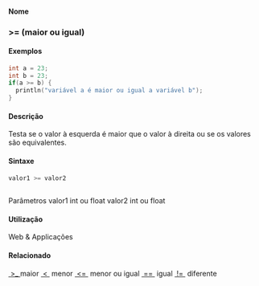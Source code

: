 
#### Nome
### >= (maior ou igual)

#### Exemplos

```pde
int a = 23; 
int b = 23; 
if(a >= b) { 
  println("variável a é maior ou igual a variável b"); 
} 

```

#### Descrição
Testa se o valor à
esquerda é maior que o valor à direita ou se os valores são equivalentes.

#### Sintaxe
```pde
valor1 >= valor2
            
```
Parâmetros
valor1
int ou float
valor2
int ou float

#### Utilização

	
Web & Applicações

#### Relacionado
[ ](inequality)[>_ ](greaterthan)
maior
[ < ](lessthan)
menor
[ <= ](lessthanorequalto)
menor
ou igual
[ == ](equality)
igual
[ != ](inequality)
diferente
